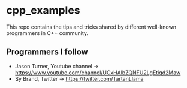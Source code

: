 # cpp_examples

This repo contains the tips and tricks shared by different well-known programmers in C++ community.  

## Programmers I follow


- Jason Turner, Youtube channel -> https://www.youtube.com/channel/UCxHAlbZQNFU2LgEtiqd2Maw
- Sy Brand, Twitter -> https://twitter.com/TartanLlama


